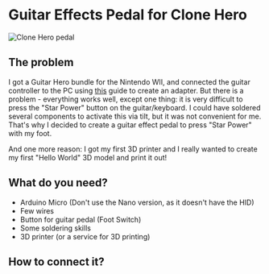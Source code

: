 # Guitar Effects Pedal for Clone Hero

![Clone Hero pedal](https://i.imgur.com/96qNdJO.jpeg)

## The problem 

I got a Guitar Hero bundle for the Nintendo WII, and connected the guitar controller to the PC using [this](https://santroller.tangentmc.net/wiring_guides/wii.html) guide to create an adapter. But there is a problem - everything works well, except one thing: it is very difficult to press the "Star Power" button on the guitar/keyboard. I could have soldered several components to activate this via tilt, but it was not convenient for me. That's why I decided to create a guitar effect pedal to press "Star Power" with my foot.

And one more reason: I got my first 3D printer and I really wanted to create my first "Hello World" 3D model and print it out!

## What do you need?

- Arduino Micro (Don't use the Nano version, as it doesn't have the HID)
- Few wires
- Button for guitar pedal (Foot Switch)
- Some soldering skills
- 3D printer (or a service for 3D printing)

## How to connect it? 

